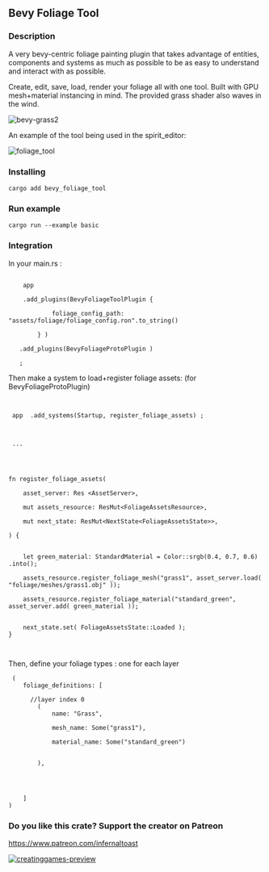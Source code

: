 
 ## Bevy Foliage Tool


 
### Description 

 A very bevy-centric foliage painting plugin that takes advantage of entities, components and systems as much as possible to be as easy to understand and interact with as possible. 

Create, edit, save, load, render your foliage all with one tool.  Built with GPU mesh+material instancing in mind.  The provided grass shader also waves in the wind.  
  

![bevy-grass2](https://github.com/user-attachments/assets/65af55bb-25b0-4c78-b4cc-4209792d3c33)



 An example of the tool being used in the spirit_editor:
  


 
![foliage_tool](https://github.com/user-attachments/assets/6fd00873-a788-48d2-b71f-3b2565b0483a)


### Installing
```
cargo add bevy_foliage_tool
```

 



### Run example 

```
cargo run --example basic
```






### Integration


In your main.rs : 

```

    app 

    .add_plugins(BevyFoliageToolPlugin {

            foliage_config_path: "assets/foliage/foliage_config.ron".to_string()

        } ) 
        
   .add_plugins(BevyFoliageProtoPlugin )

   ;

```




Then make a system to load+register foliage assets:  (for BevyFoliageProtoPlugin)



```


 app  .add_systems(Startup, register_foliage_assets) ;



 ...




fn register_foliage_assets(

    asset_server: Res <AssetServer>, 

    mut assets_resource: ResMut<FoliageAssetsResource>, 

    mut next_state: ResMut<NextState<FoliageAssetsState>>, 

) {


    let green_material: StandardMaterial = Color::srgb(0.4, 0.7, 0.6) .into();

    assets_resource.register_foliage_mesh("grass1", asset_server.load( "foliage/meshes/grass1.obj" ));

    assets_resource.register_foliage_material("standard_green", asset_server.add( green_material ));


    next_state.set( FoliageAssetsState::Loaded );
}



```




Then, define your foliage types : one for each layer 

```
 (
    foliage_definitions: [

      //layer index 0 
        (
            name: "Grass",

            mesh_name: Some("grass1"),

            material_name: Some("standard_green")
            
           
        ),
        
        


	]
)

```



### Do you like this crate?  Support the creator on Patreon
https://www.patreon.com/infernaltoast 
 
 [![creatinggames-preview](https://github.com/user-attachments/assets/7e7904c1-5f2b-47b6-84dd-5626cb7baca0)](https://www.patreon.com/infernaltoast)

 
 
